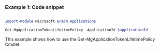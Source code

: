 ### Example 1: Code snippet

```powershell

Import-Module Microsoft.Graph.Applications

Get-MgApplicationTokenLifetimePolicy -ApplicationId $applicationId

```
This example shows how to use the Get-MgApplicationTokenLifetimePolicy Cmdlet.

